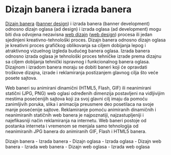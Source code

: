 <h1>Dizajn banera i izrada banera</h1>
<p><a href="http://www.marjantrajkovski.com/html5-baneri.html" title="dizajn banera" target="_blank">Dizajn banera</a> (<a href="http://www.marjantrajkovski.com/html5-banners.html" title="banner design" target="_blank">banner design</a>) i izrada banera (banner development) odnosno dizajn oglasa (ad design) i izrada oglasa (ad development) mogu biti dva odvojena nezavisna <a href="http://www.marjantrajkovski.com" title="web dizajn" target="_blank">web dizajn</a> (<a href="http://www.marjantrajkovski.com/en.html" title="web design" target="_blank">web design</a>) procesa ili jedan sjedinjeni kreativno-tehnološki proces. Dizajn banera odnosno dizajn oglasa je kreativni proces grafičkog oblikovanja sa ciljem dobijanja lepog i atraktivnog vizuelnog izgleda budućeg banera oglasa. Izrada banera odnosno izrada oglasa je tehnološki proces tehničke izrade prema dizajnu sa ciljem dobijanja tehnički ispravnog i funkcionalnog banera oglasa. Dizajnom i izradom banera moraju se dobiti baneri koji će opravdati troškove dizajna, izrade i reklamiranja postizanjem glavnog cilja što veće posete sajtova.</p>
<p>Web baneri su animirani dinamični (HTML5, Flash, GIF) ili neanimirani statični (JPG, PNG) web oglasi određenih dimenzija postavljeni na vidljivijim mestima posećenijih sajtova koji za svoj glavni cilj imaju da pomoću zanimljivih poruka, slika i animacija preusmere deo posetilaca na svoje manje posećenije sajtove. Reklamiranje pomoću animiranih dinamičnih i neanimiranih statičnih web banera je najpoznatiji, najzastupljeniji i najefikasniji način reklamiranja na internetu. Web baneri postoje od postanka interneta i vremenom se menjala samo tehnologija od neanimiranih JPG banera do animiranih GIF, Flash i HTML5 banera.</p>
<p>Dizajn banera - Izrada banera - Dizajn oglasa - Izrada oglasa - Dizajn web banera - Izrada web banera - Dizajn web oglasa - Izrada web oglasa</p>
